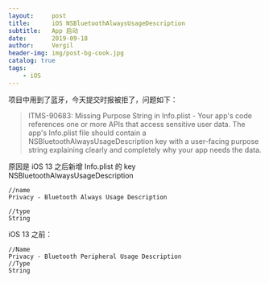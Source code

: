 ```yaml
---
layout:     post
title:      iOS NSBluetoothAlwaysUsageDescription
subtitle:   App 启动
date:       2019-09-18
author:     Vergil
header-img: img/post-bg-cook.jpg
catalog: true
tags:
    - iOS
---
```


项目中用到了蓝牙，今天提交时报被拒了，问题如下：

> ITMS-90683: Missing Purpose String in Info.plist - Your app's code references one or more APIs that access sensitive user data. The app's Info.plist file should contain a NSBluetoothAlwaysUsageDescription key with a user-facing purpose string explaining clearly and completely why your app needs the data. 


原因是 iOS 13 之后新增 Info.plist 的 key NSBluetoothAlwaysUsageDescription

```
//name
Privacy - Bluetooth Always Usage Description

//type
String
```

iOS 13 之前：

```
//Name
Privacy - Bluetooth Peripheral Usage Description
//Type
String
```